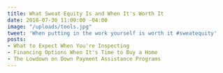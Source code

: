 ```yaml
---
title: What Sweat Equity Is and When It's Worth It
date: 2018-07-30 11:00:00 -04:00
image: "/uploads/tools.jpg"
tweet: 'When putting in the work yourself is worth it #sweatequity'
posts:
- What to Expect When You're Inspecting
- Financing Options When It's Time to Buy a Home
- The Lowdown on Down Payment Assistance Programs
---
```


